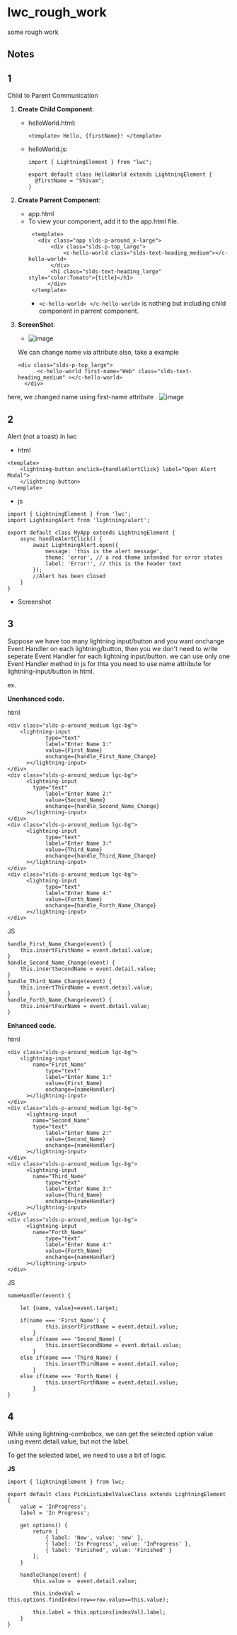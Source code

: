 # lwc_rough_work
some rough work


## Notes

## 1
Child to Parent Communication

1. **Create Child Component**:
   - helloWorld.html:
     ```
     <template> Hello, {firstName}! </template>
     ```
   - helloWorld.js:
     ```
     import { LightningElement } from "lwc";

     export default class HelloWorld extends LightningElement {
       @firstName = "Shivam";
     }
     ```

3. **Create Parrent Component**:
   - app.html
   - To view your component, add it to the app.html file.
     ```
      <template>
      	<div class="app slds-p-around_x-large">
      		<div class="slds-p-top_large">
      			<c-hello-world class="slds-text-heading_medium"></c-hello-world>
      		</div>
      		<h1 class="slds-text-heading_large" style="color:Tomato">{title}</h1>
           </div>
      </template>
     ```
     - ```<c-hello-world> </c-hello-world>``` is nothing but including child component in parrent component.

4. **ScreenShot**:
   - ![image](https://github.com/s4SHIVam7/lwc_rough_work/assets/60181328/c1d9a08c-3cc6-40df-9384-9f65c0305684)

  
   We can change name via attribute also, take a example
      ````
      <div class="slds-p-top_large">
			<c-hello-world first-name="Web" class="slds-text-heading_medium" ></c-hello-world>
		</div>
here, we changed name using first-name attribute .
![image](https://github.com/s4SHIVam7/lwc_rough_work/assets/60181328/b26b8253-971f-4590-9cdf-ed32100cb241)


  
## 2
Alert (not a toast) in lwc
- html
```
<template>
    <lightning-button onclick={handleAlertClick} label="Open Alert Modal">
    </lightning-button>
</template>
```

- js

```
import { LightningElement } from 'lwc';
import LightningAlert from 'lightning/alert';

export default class MyApp extends LightningElement {
    async handleAlertClick() {
        await LightningAlert.open({
            message: 'this is the alert message',
            theme: 'error', // a red theme intended for error states
            label: 'Error!', // this is the header text
        });
        //Alert has been closed
    }
}
```
- Screenshot

## 3
Suppose we have too many lightning input/button and you want onchange Event Handler on each lightning/button, then you we don't need to write seperate Event Handler for each lightning input/button.
we can use only one Event Handler method in js for thta you need to use name attribute for lightning-input/button in html.

ex.

**Unenhanced code.**

html
```
<div class="slds-p-around_medium lgc-bg">
	<lightning-input
        	type="text"
        	label="Enter Name 1:"
        	value={First_Name}
        	onchange={handle_First_Name_Change}
      ></lightning-input>
</div>
<div class="slds-p-around_medium lgc-bg">
      <lightning-input
		type="text"
        	label="Enter Name 2:"
        	value={Second_Name}
        	onchange={handle_Second_Name_Change}
      ></lightning-input>
</div>
<div class="slds-p-around_medium lgc-bg">
      <lightning-input
        	type="text"
        	label="Enter Name 3:"
        	value={Third_Name}
        	onchange={handle_Third_Name_Change}
      ></lightning-input>
</div>
<div class="slds-p-around_medium lgc-bg">
      <lightning-input
        	type="text"
        	label="Enter Name 4:"
        	value={Forth_Name}
        	onchange={handle_Forth_Name_Change}
      ></lightning-input>
</div>
```

JS
```
handle_First_Name_Change(event) {
	this.insertFirstName = event.detail.value;
}
handle_Second_Name_Change(event) {
	this.insertSecondName = event.detail.value;
}
handle_Third_Name_Change(event) {
	this.insertThirdName = event.detail.value;
}
handle_Forth_Name_Change(event) {
	this.insertFourName = event.detail.value;
}

```

**Enhanced code.**

html
```
<div class="slds-p-around_medium lgc-bg">
	<lightning-input
		name="First_Name"
        	type="text"
        	label="Enter Name 1:"
        	value={First_Name}
        	onchange={nameHandler}
      ></lightning-input>
</div>
<div class="slds-p-around_medium lgc-bg">
      <lightning-input
		name="Second_Name"
		type="text"
        	label="Enter Name 2:"
        	value={Second_Name}
        	onchange={nameHandler}
      ></lightning-input>
</div>
<div class="slds-p-around_medium lgc-bg">
      <lightning-input
		name="Third_Name"
        	type="text"
        	label="Enter Name 3:"
        	value={Third_Name}
        	onchange={nameHandler}
      ></lightning-input>
</div>
<div class="slds-p-around_medium lgc-bg">
      <lightning-input
		name="Forth_Name"
        	type="text"
        	label="Enter Name 4:"
        	value={Forth_Name}
        	onchange={nameHandler}
      ></lightning-input>
</div>
```
JS
```
nameHandler(event) {

	let {name, value}=event.target;

	if(name === 'First_Name') {
            this.insertFirstName = event.detail.value;
        }
	else if(name === 'Second_Name) {
            this.insertSecondName = event.detail.value;
        }
	else if(name === 'Third_Name) {
            this.insertThirdName = event.detail.value;
        }
	else if(name === 'Forth_Name) {
            this.insertForthName = event.detail.value;
        }
}

```

## 4

While using lightning-combobox, we can get the selected option value using event.detail.value, but not the label.

To get the selected label, we need to use a bit of logic.

**JS**
```
import { lightningElement } from lwc;

export default class PickListLabelValueClass extends LightningElement {
	value = 'InProgress';
	label = 'In Progress';

	get options() {
		return [
			{ label: 'New', value: 'new' },
			{ label: 'In Progress', value: 'InProgress' },
			{ label: 'Finished', value: 'Finished' }
		];
	}

	handleChange(event) {
		this.value =  event.detail.value;

		this.indexVal = this.options.findIndex(row=>row.value==this.value);

		this.label = this.options[indexVal].label;
	}
} 
```

